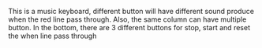 This is a music keyboard, different button will have different sound produce when the red line pass through. Also, the same column can have multiple button.
In the bottom, there are 3 different buttons for stop, start and reset the when line pass through 
